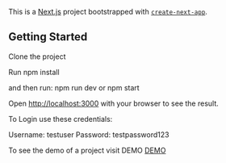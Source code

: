 This is a [Next.js](https://nextjs.org/) project bootstrapped with [`create-next-app`](https://github.com/vercel/next.js/tree/canary/packages/create-next-app).

## Getting Started

Clone the project

Run npm install

and then run:
npm run dev 
or 
npm start


Open [http://localhost:3000](http://localhost:3000) with your browser to see the result.

To Login use these credentials:

Username: testuser
Password: testpassword123

To see the demo of a project visit  DEMO [DEMO](https://login-table-5ovc.vercel.app/)
